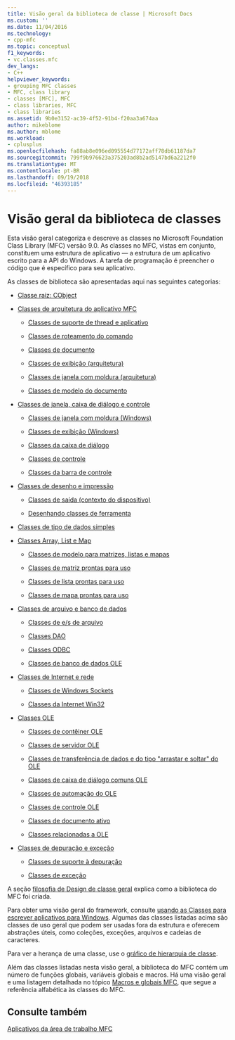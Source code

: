 ```yaml
---
title: Visão geral da biblioteca de classe | Microsoft Docs
ms.custom: ''
ms.date: 11/04/2016
ms.technology:
- cpp-mfc
ms.topic: conceptual
f1_keywords:
- vc.classes.mfc
dev_langs:
- C++
helpviewer_keywords:
- grouping MFC classes
- MFC, class library
- classes [MFC], MFC
- class libraries, MFC
- class libraries
ms.assetid: 9b0e3152-ac39-4f52-91b4-f20aa3a674aa
author: mikeblome
ms.author: mblome
ms.workload:
- cplusplus
ms.openlocfilehash: fa88ab8e096ed095554d77172aff78db61187da7
ms.sourcegitcommit: 799f9b976623a375203ad8b2ad5147bd6a2212f0
ms.translationtype: MT
ms.contentlocale: pt-BR
ms.lasthandoff: 09/19/2018
ms.locfileid: "46393185"
---
```

# <a name="class-library-overview"></a>Visão geral da biblioteca de classes

Esta visão geral categoriza e descreve as classes no Microsoft Foundation Class Library (MFC) versão 9.0. As classes no MFC, vistas em conjunto, constituem uma estrutura de aplicativo — a estrutura de um aplicativo escrito para a API do Windows. A tarefa de programação é preencher o código que é específico para seu aplicativo.

As classes de biblioteca são apresentadas aqui nas seguintes categorias:

- [Classe raiz: CObject](../mfc/root-class-cobject.md)

- [Classes de arquitetura do aplicativo MFC](../mfc/mfc-application-architecture-classes.md)

   - [Classes de suporte de thread e aplicativo](../mfc/application-and-thread-support-classes.md)

   - [Classes de roteamento do comando](../mfc/command-routing-classes.md)

   - [Classes de documento](../mfc/document-classes.md)

   - [Classes de exibição (arquitetura)](../mfc/view-classes-architecture.md)

   - [Classes de janela com moldura (arquitetura)](../mfc/frame-window-classes-architecture.md)

   - [Classes de modelo do documento](../mfc/document-template-classes.md)

- [Classes de janela, caixa de diálogo e controle](../mfc/window-dialog-and-control-classes.md)

   - [Classes de janela com moldura (Windows)](../mfc/frame-window-classes-windows.md)

   - [Classes de exibição (Windows)](../mfc/view-classes-windows.md)

   - [Classes da caixa de diálogo](../mfc/dialog-box-classes.md)

   - [Classes de controle](../mfc/control-classes.md)

   - [Classes da barra de controle](../mfc/control-bar-classes.md)

- [Classes de desenho e impressão](../mfc/drawing-and-printing-classes.md)

   - [Classes de saída (contexto do dispositivo)](../mfc/output-device-context-classes.md)

   - [Desenhando classes de ferramenta](../mfc/drawing-tool-classes.md)

- [Classes de tipo de dados simples](../mfc/simple-data-type-classes.md)

- [Classes Array, List e Map](../mfc/array-list-and-map-classes.md)

   - [Classes de modelo para matrizes, listas e mapas](../mfc/template-classes-for-arrays-lists-and-maps.md)

   - [Classes de matriz prontas para uso](../mfc/ready-to-use-array-classes.md)

   - [Classes de lista prontas para uso](../mfc/ready-to-use-list-classes.md)

   - [Classes de mapa prontas para uso](../mfc/ready-to-use-map-classes.md)

- [Classes de arquivo e banco de dados](../mfc/file-and-database-classes.md)

   - [Classes de e/s de arquivo](../mfc/file-i-o-classes.md)

   - [Classes DAO](../mfc/dao-classes.md)

   - [Classes ODBC](../mfc/odbc-classes.md)

   - [Classes de banco de dados OLE](../mfc/ole-db-classes.md)

- [Classes de Internet e rede](../mfc/internet-and-networking-classes.md)

   - [Classes de Windows Sockets](../mfc/windows-sockets-classes.md)

   - [Classes da Internet Win32](../mfc/win32-internet-classes.md)

- [Classes OLE](../mfc/ole-classes.md)

   - [Classes de contêiner OLE](../mfc/ole-container-classes.md)

   - [Classes de servidor OLE](../mfc/ole-server-classes.md)

   - [Classes de transferência de dados e do tipo "arrastar e soltar" do OLE](../mfc/ole-drag-and-drop-and-data-transfer-classes.md)

   - [Classes de caixa de diálogo comuns OLE](../mfc/ole-common-dialog-classes.md)

   - [Classes de automação do OLE](../mfc/ole-automation-classes.md)

   - [Classes de controle OLE](../mfc/ole-control-classes.md)

   - [Classes de documento ativo](../mfc/active-document-classes.md)

   - [Classes relacionadas a OLE](../mfc/ole-related-classes.md)

- [Classes de depuração e exceção](../mfc/debugging-and-exception-classes.md)

   - [Classes de suporte à depuração](../mfc/debugging-support-classes.md)

   - [Classes de exceção](../mfc/exception-classes.md)

A seção [filosofia de Design de classe geral](../mfc/general-class-design-philosophy.md) explica como a biblioteca do MFC foi criada.

Para obter uma visão geral do framework, consulte [usando as Classes para escrever aplicativos para Windows](../mfc/using-the-classes-to-write-applications-for-windows.md). Algumas das classes listadas acima são classes de uso geral que podem ser usadas fora da estrutura e oferecem abstrações úteis, como coleções, exceções, arquivos e cadeias de caracteres.

Para ver a herança de uma classe, use o [gráfico de hierarquia de classe](../mfc/hierarchy-chart.md).

Além das classes listadas nesta visão geral, a biblioteca do MFC contém um número de funções globais, variáveis globais e macros. Há uma visão geral e uma listagem detalhada no tópico [Macros e globais MFC](../mfc/reference/mfc-macros-and-globals.md), que segue a referência alfabética às classes do MFC.

## <a name="see-also"></a>Consulte também

[Aplicativos da área de trabalho MFC](../mfc/mfc-desktop-applications.md)

